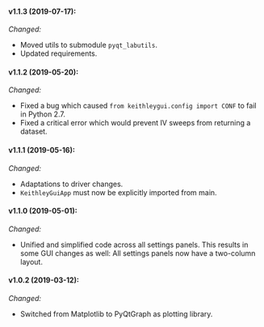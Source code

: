 #### v1.1.3 (2019-07-17):

_Changed:_

- Moved utils to submodule `pyqt_labutils`.
- Updated requirements.

#### v1.1.2 (2019-05-20):

_Changed:_

- Fixed a bug which caused `from keithleygui.config import CONF` to fail in Python 2.7.
- Fixed a critical error which would prevent IV sweeps from returning a dataset.

#### v1.1.1 (2019-05-16):

_Changed:_

- Adaptations to driver changes.
- `KeithleyGuiApp` must now be explicitly imported from main.

#### v1.1.0 (2019-05-01):

_Changed:_

- Unified and simplified code across all settings panels. This results in some GUI
  changes as well: All settings panels now have a two-column layout.

#### v1.0.2 (2019-03-12):

_Changed:_

- Switched from Matplotlib to PyQtGraph as plotting library.
